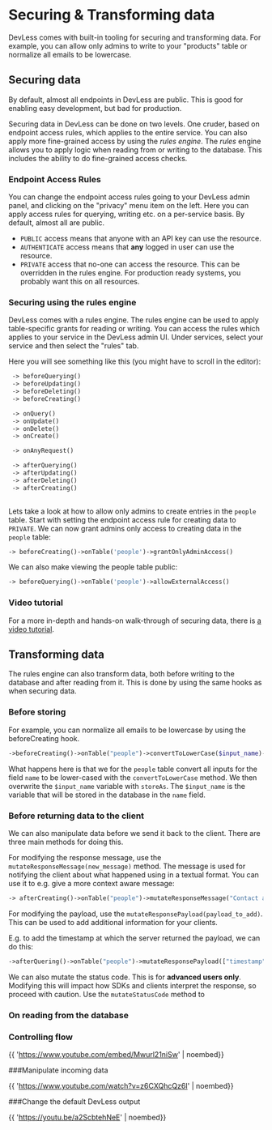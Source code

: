 # Securing & Transforming data

DevLess comes with built-in tooling for securing and transforming data. For example, you can allow only admins to write to your "products" table or normalize all emails to be lowercase. 

## Securing data

By default, almost all endpoints in DevLess are public. This is good for enabling easy development, but bad for production. 

Securing data in DevLess can be done on two levels. One cruder, based on endpoint access rules, which applies to the entire service. You can also apply more fine-grained access by using the *rules engine*. The *rules* engine allows you to apply logic when reading from or writing to the database. This includes the ability to do fine-grained access checks.

### Endpoint Access Rules

You can change the endpoint access rules going to your DevLess admin panel, and clicking on the "privacy" menu item on the left. Here you can apply access rules for querying, writing etc. on a per-service basis. By default, almost all are public. 

* `PUBLIC` access means that anyone with an API key can use the resource. 
* `AUTHENTICATE` access means that **any** logged in user can use the resource. 
* `PRIVATE` access that no-one can access the resource. This can be overridden in the rules engine. For production ready systems, you probably want this on all resources.

### Securing using the rules engine

DevLess comes with a rules engine. The rules engine can be used to apply table-specific grants for reading or writing. You can access the rules which applies to your service in the DevLess admin UI. Under services, select your service and then select the "rules" tab.

Here you will see something like this (you might have to scroll in the editor):

```php
 -> beforeQuerying()
 -> beforeUpdating()
 -> beforeDeleting()
 -> beforeCreating()

 -> onQuery()
 -> onUpdate()
 -> onDelete()
 -> onCreate()

 -> onAnyRequest()

 -> afterQuerying()
 -> afterUpdating()
 -> afterDeleting()
 -> afterCreating()
 
 ```

Lets take a look at how to allow only admins to create entries in the `people` table. Start with setting the endpoint access rule for creating data to `PRIVATE`. We can now grant admins only access to creating data in the `people` table:

```php
-> beforeCreating()->onTable('people')->grantOnlyAdminAccess()
```

We can also make viewing the people table public:
```php
-> beforeQuerying()->onTable('people')->allowExternalAccess()
```

### Video tutorial

For a more in-depth and hands-on walk-through of securing data, there is [a video tutorial](https://www.youtube.com/watch?v=SOlXNSPFmOg).

## Transforming data

The rules engine can also transform data, both before writing to the database and after reading from it. This is done by using the same hooks as when securing data. 

### Before storing

For example, you can normalize all emails to be lowercase by using the beforeCreating hook. 

```php
->beforeCreating()->onTable("people")->convertToLowerCase($input_name)->storeAs($input_name)`
```
What happens here is that we for the `people` table convert all inputs for the field `name` to be lower-cased with the `convertToLowerCase` method. We then overwrite the `$input_name` variable with `storeAs`. The `$input_name` is the variable that will be stored in the database in the `name` field.

### Before returning data to the client

We can also manipulate data before we send it back to the client. There are three main methods for doing this.

For modifying the response message, use the `mutateResponseMessage(new_message)` method.  The message is used for notifying the client about what happened using in a textual format. You can use it to e.g. give a more context aware message:

```php
-> afterCreating()->onTable("people")->mutateResponseMessage("Contact added")`
```

For modifying the payload, use the `mutateResponsePayload(payload_to_add)`. This can be used to add additional information for your clients.

E.g. to add the timestamp at which the server returned the payload, we can do this: 

```php
->afterQuering()->onTable("people")->mutateResponsePayload(["timestamp"=>getTimestamp()])
```
We can also mutate the status code. This is for **advanced users only**. Modifying this will impact how SDKs and clients interpret the response, so proceed with caution. Use the `mutateStatusCode` method to 

### On reading from the database



### Controlling flow

{{ 'https://www.youtube.com/embed/Mwurl21niSw' | noembed}}



###Manipulate incoming data

{{ 'https://www.youtube.com/watch?v=z6CXQhcQz6I' | noembed}}

 
###Change the default DevLess output

{{ 'https://youtu.be/a2ScbtehNeE' | noembed}}

